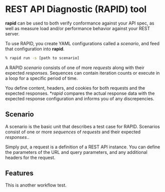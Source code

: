 # REST API Diagnostic (RAPID) tool
**rapid** can be used to both verify conformance against your API spec, as well as measure load and/or performance behavior against your REST server.

To use RAPID, you create YAML configurations called a *scenario*, and feed that configuration into **rapid**.

```bash
% rapid run -s [path to scenario]
```

A RAPID *scenario* consists of one of more *requests* along with their expected *responses*.  Sequences can contain iteration counts or execute in a loop for a specific period of time. 

You define content, headers, and cookies for both requests and the expected responses.  **rapid* compares the actual response data with the expected response configuration and informs you of any discrepencies.

## Scenario
A scenario is the basic unit that describes a test case for RAPID.  Scenarios consist of one or more *sequences* of *requests* and their expected *responses*.. 

Simply put, a request is a definition of a REST API instance.  You can define the parameters of the URL and query parameters, and any additional headers for the request.

## Features

This is another workflow test.
